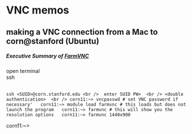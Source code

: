 # VNC memos

## making a VNC connection from a Mac to corn@stanford (Ubuntu)


##### Executive Summary of [FarmVNC](https://web.stanford.edu/group/farmshare/cgi-bin/wiki/index.php/FarmVNC)

open terminal  
ssh  
<enter SUID PW>  
<double authentication>  

`ssh <SUID>@corn.stanford.edu <br /> 
enter SUID PW>  <br />
<double authentication>  <br />
corn11:~> vncpasswd # set VNC password if necessary'  
corn11:~> module load farmvnc # this loads but does not launch the program  
corn11:~> farmvnc # this will show you the resolution options  
corn11:~> farmvnc 1440x900`  

corn11:~>   
